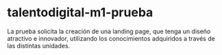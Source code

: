 # talentodigital-m1-prueba
La prueba solicita la creación de una landing page, que tenga un diseño atractivo e innovador, utilizando los conocimientos adquiridos a través de las distintas unidades.
